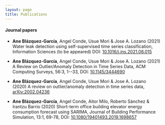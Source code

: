 ```yaml
---
layout: page
title: Publications
---
```


<!-- You can also browse my <a href="https://scholar.google.com/citations?hl=en&user=eiqVLC0AAAAJ" target="_blank">Google Scholar profile</a>.
<br /> -->

<!-- 
#### Preprints
- Yingwei Li, Song Bai, **Yuyin Zhou**, Cihang Xie, Zhishuai Zhang, Alan L. Yuille, "Learning Transferable Adversarial Examples via Ghost Networks", Arxiv ([PDF](https://arxiv.org/pdf/1812.03413.pdf))
- Song Bai, Yingwei Li, **Yuyin Zhou**, Qizhu Li, Philip HS Torr, "Adversarial Metric Attack for Person Re-identification", Arxiv ([PDF](https://arxiv.org/pdf/1901.10650.pdf))
-->

<!-- #### Conference papers
<!--
- Zhishuai Zhang, **Yuyin Zhou**, Wei Shen, Elliot K Fishman, Alan L Yuille, "Lesion Detection by Efficiently Bridging 3D Context", Machine Learning in Medical Imaging (MLMI, **Oral**) Workshop of MICCAI, 2019.
- **Yuyin Zhou**, David Dreizin, Yingwei Li, Zhishuai Zhang, Yan Wang, Alan L Yuille, "Multi-Scale Attentional Network for
Multi-Focal Segmentation of Active Bleed after Pelvic Fractures", Machine Learning in Medical Imaging (MLMI) Workshop of MICCAI, 2019. ([PDF](https://arxiv.org/pdf/1906.09540.pdf))
- Fengze Liu, **Yuyin Zhou**, Elliot K Fishman, Alan L Yuille, "FusionNet: Incorporating Shape and Texture for Abnormality Detection in 3D Abdominal CT Scans", Machine Learning in Medical Imaging (MLMI) Workshop of MICCAI, 2019. ([PDF](https://arxiv.org/pdf/1908.07654.pdf))
- **Yuyin Zhou**, Yingwei Li, Zhishuai Zhang, Yan Wang, Angtian Wang, Elliot K Fishman, Alan L Yuille, Seyoun Park, "Hyper-Pairing Network for Multi-Phase Pancreatic Ductal Adenocarcinoma Segmentation", International Conference on Medical Image Computing and Computer Assisted Intervention (MICCAI) 2019 ([PDF](https://arxiv.org/pdf/1909.00906.pdf))
-->

#### Journal papers

- **Ane Blázquez-García**, Angel Conde, Usue Mori & Jose A. Lozano (2021) Water leak detection using self-supervised time series classification, Information Sciences (to be appeared) DOI:
[10.1016/j.ins.2021.06.015](https://www.sciencedirect.com/science/article/abs/pii/S002002552100606X)

- **Ane Blázquez-García**, Angel Conde, Usue Mori & Jose A. Lozano (2021) A Review on Outlier/Anomaly Detection in Time Series Data, ACM Computing Surveys, 56:3, 1--33, DOI:
[10.1145/3444690](https://dl.acm.org/doi/abs/10.1145/3444690)

- **Ane Blázquez-García**, Angel Conde, Usue Mori & Jose A. Lozano (2020) A review on outlier/anomaly detection in time series data,
[arXiv:2002.04236](https://arxiv.org/abs/2002.04236)

- **Ane Blázquez-García**, Angel Conde, Aitor Milo, Roberto Sánchez & Irantzu
Barrio (2020) Short-term office building elevator energy consumption forecast using SARIMA,
Journal of Building Performance Simulation, 13:1, 69-78, DOI: [10.1080/19401493.2019.1698657](https://www.tandfonline.com/doi/full/10.1080/19401493.2019.1698657)
